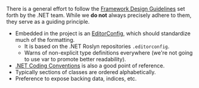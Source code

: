There is a general effort to follow the [Framework Design Guidelines](https://docs.microsoft.com/en-us/dotnet/standard/design-guidelines/)
set forth by the .NET team. While we **do not** always precisely adhere to them, they serve as a guiding principle.
- Embedded in the project is an [EditorConfig](https://editorconfig.org/), which should standardize much of the formatting.
    - It is based on the .NET Roslyn repositories `.editorconfig`.
    - Warns of non-explicit type definitions everywhere (we're not going to use var to promote better readability).
- [.NET Coding Conventions](https://docs.microsoft.com/en-us/dotnet/csharp/programming-guide/inside-a-program/coding-conventions) is also a good point of reference.
- Typically sections of classes are ordered alphabetically.
- Preference to expose backing data, indices, etc.